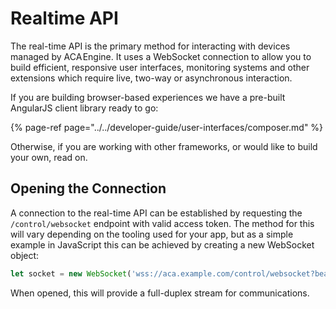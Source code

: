 # Realtime API

The real-time API is the primary method for interacting with devices managed by ACA Engine. It uses a WebSocket connection to allow you to build efficient, responsive user interfaces, monitoring systems and other extensions which require live, two-way or asynchronous interaction.

If you are building browser-based experiences we have a pre-built AngularJS client library ready to go:

{% page-ref page="../../developer-guide/user-interfaces/composer.md" %}

Otherwise, if you are working with other frameworks, or would like to build your own, read on.

## Opening the Connection

A connection to the real-time API can be established by requesting the `/control/websocket` endpoint with valid access token. The method for this will vary depending on the tooling used for your app, but as a simple example in JavaScript this can be achieved by creating a new WebSocket object:

```javascript
let socket = new WebSocket('wss://aca.example.com/control/websocket?bearer_token=<access token>');
```

 When opened, this will provide a full-duplex stream for communications.

